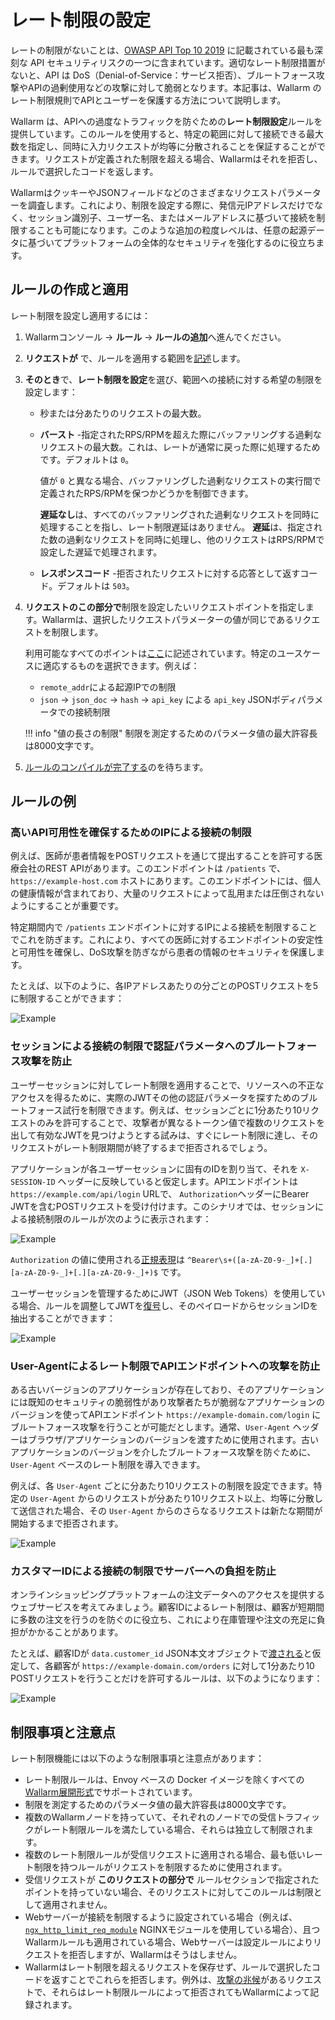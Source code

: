 # レート制限の設定

レートの制限がないことは、[OWASP API Top 10 2019](https://github.com/OWASP/API-Security/blob/master/editions/2019/en/0xa4-lack-of-resources-and-rate-limiting.md) に記載されている最も深刻な API セキュリティリスクの一つに含まれています。適切なレート制限措置がないと、API は DoS（Denial-of-Service：サービス拒否）、ブルートフォース攻撃やAPIの過剰使用などの攻撃に対して脆弱となります。本記事は、Wallarm のレート制限規則でAPIとユーザーを保護する方法について説明します。

Wallarm は、APIへの過度なトラフィックを防ぐための**レート制限設定**ルールを提供しています。このルールを使用すると、特定の範囲に対して接続できる最大数を指定し、同時に入力リクエストが均等に分散されることを保証することができます。リクエストが定義された制限を超える場合、Wallarmはそれを拒否し、ルールで選択したコードを返します。

WallarmはクッキーやJSONフィールドなどのさまざまなリクエストパラメーターを調査します。これにより、制限を設定する際に、発信元IPアドレスだけでなく、セッション識別子、ユーザー名、またはメールアドレスに基づいて接続を制限することも可能になります。このような追加の粒度レベルは、任意の起源データに基づいてプラットフォームの全体的なセキュリティを強化するのに役立ちます。

## ルールの作成と適用

レート制限を設定し適用するには：

1. Wallarmコンソール → **ルール** → **ルールの追加**へ進んでください。
1. **リクエストが** で、ルールを適用する範囲を[記述](rules.md#branch-description)します。
1. **そのとき**で、**レート制限を設定**を選び、範囲への接続に対する希望の制限を設定します：

    * 秒または分あたりのリクエストの最大数。
    * **バースト** -指定されたRPS/RPMを超えた際にバッファリングする過剰なリクエストの最大数。これは、レートが通常に戻った際に処理するためです。デフォルトは `0`。

        値が `0` と異なる場合、バッファリングした過剰なリクエストの実行間で定義されたRPS/RPMを保つかどうかを制御できます。

        **遅延なし**は、すべてのバッファリングされた過剰なリクエストを同時に処理することを指し、レート制限遅延はありません。 **遅延**は、指定された数の過剰なリクエストを同時に処理し、他のリクエストはRPS/RPMで設定した遅延で処理されます。

    * **レスポンスコード** -拒否されたリクエストに対する応答として返すコード。デフォルトは `503`。
1. **リクエストのこの部分で**制限を設定したいリクエストポイントを指定します。Wallarmは、選択したリクエストパラメーターの値が同じであるリクエストを制限します。

    利用可能なすべてのポイントは[ここ](request-processing.md)に記述されています。特定のユースケースに適応するものを選択できます。例えば：
    
    * `remote_addr`による起源IPでの制限
    * `json` → `json_doc` → `hash` → `api_key` による `api_key` JSONボディパラメータでの接続制限

    !!! info "値の長さの制限"
        制限を測定するためのパラメータ値の最大許容長は8000文字です。
1. [ルールのコンパイルが完了する](rules.md)のを待ちます。

## ルールの例

### 高いAPI可用性を確保するためのIPによる接続の制限

例えば、医師が患者情報をPOSTリクエストを通じて提出することを許可する医療会社のREST APIがあります。このエンドポイントは `/patients` で、`https://example-host.com` ホストにあります。このエンドポイントには、個人の健康情報が含まれており、大量のリクエストによって乱用または圧倒されないようにすることが重要です。

特定期間内で `/patients` エンドポイントに対するIPによる接続を制限することでこれを防ぎます。これにより、すべての医師に対するエンドポイントの安定性と可用性を確保し、DoS攻撃を防ぎながら患者の情報のセキュリティを保護します。

たとえば、以下のように、各IPアドレスあたりの分ごとのPOSTリクエストを5に制限することができます：

![Example](../../images/user-guides/rules/rate-limit-by-ip-for-patients.png)

### セッションによる接続の制限で認証パラメータへのブルートフォース攻撃を防止

ユーザーセッションに対してレート制限を適用することで、リソースへの不正なアクセスを得るために、実際のJWTその他の認証パラメータを探すためのブルートフォース試行を制限できます。例えば、セッションごとに1分あたり10リクエストのみを許可することで、攻撃者が異なるトークン値で複数のリクエストを出して有効なJWTを見つけようとする試みは、すぐにレート制限に達し、そのリクエストがレート制限期間が終了するまで拒否されるでしょう。

アプリケーションが各ユーザーセッションに固有のIDを割り当て、それを `X-SESSION-ID` ヘッダーに反映していると仮定します。APIエンドポイントは `https://example.com/api/login` URLで、 `Authorization`ヘッダーにBearer JWTを含むPOSTリクエストを受け付けます。このシナリオでは、セッションによる接続制限のルールが次のように表示されます：

![Example](../../images/user-guides/rules/rate-limit-for-jwt.png)

`Authorization` の値に使用される[正規表現](rules.md#condition-type-regex)は ``^Bearer\s+([a-zA-Z0-9-_]+[.][a-zA-Z0-9-_]+[.][a-zA-Z0-9-_]+)$`` です。

ユーザーセッションを管理するためにJWT（JSON Web Tokens）を使用している場合、ルールを調整してJWTを[復号](request-processing.md#jwt)し、そのペイロードからセッションIDを抽出することができます：

![Example](../../images/user-guides/rules/rate-limit-for-session-in-jwt.png)

### User-Agentによるレート制限でAPIエンドポイントへの攻撃を防止

ある古いバージョンのアプリケーションが存在しており、そのアプリケーションには既知のセキュリティの脆弱性があり攻撃者たちが脆弱なアプリケーションのバージョンを使ってAPIエンドポイント `https://example-domain.com/login` にブルートフォース攻撃を行うことが可能だとします。通常、`User-Agent` ヘッダーはブラウザ/アプリケーションのバージョンを渡すために使用されます。古いアプリケーションのバージョンを介したブルートフォース攻撃を防ぐために、`User-Agent` ベースのレート制限を導入できます。

例えば、各 `User-Agent` ごとに分あたり10リクエストの制限を設定できます。特定の `User-Agent` からのリクエストが分あたり10リクエスト以上、均等に分散して送信された場合、その `User-Agent` からのさらなるリクエストは新たな期間が開始するまで拒否されます。

![Example](../../images/user-guides/rules/rate-limit-by-user-agent.png)

### カスタマーIDによる接続の制限でサーバーへの負担を防止

オンラインショッピングプラットフォームの注文データへのアクセスを提供するウェブサービスを考えてみましょう。顧客IDによるレート制限は、顧客が短期間に多数の注文を行うのを防ぐのに役立ち、これにより在庫管理や注文の充足に負担がかかることがあります。

たとえば、顧客IDが `data.customer_id` JSON本文オブジェクトで[渡される](request-processing.md#json_doc)と仮定して、各顧客が `https://example-domain.com/orders` に対して1分あたり10 POSTリクエストを行うことだけを許可するルールは、以下のようになります：

![Example](../../images/user-guides/rules/rate-limit-by-customer-id.png)

## 制限事項と注意点

レート制限機能には以下のような制限事項と注意点があります：

* レート制限ルールは、Envoy ベースの Docker イメージを除くすべての [Wallarm展開形式](../../installation/supported-deployment-options.md)でサポートされています。
* 制限を測定するためのパラメータ値の最大許容長は8000文字です。
* 複数のWallarmノードを持っていて、それぞれのノードでの受信トラフィックがレート制限ルールを満たしている場合、それらは独立して制限されます。
* 複数のレート制限ルールが受信リクエストに適用される場合、最も低いレート制限を持つルールがリクエストを制限するために使用されます。
* 受信リクエストが **このリクエストの部分で** ルールセクションで指定されたポイントを持っていない場合、そのリクエストに対してこのルールは制限として適用されません。
* Webサーバーが接続を制限するように設定されている場合（例えば、 [`ngx_http_limit_req_module`](http://nginx.org/en/docs/http/ngx_http_limit_req_module.html) NGINXモジュールを使用している場合）、且つWallarmルールも適用されている場合、Webサーバーは設定ルールによりリクエストを拒否しますが、Wallarmはそうはしません。
* Wallarmはレート制限を超えるリクエストを保存せず、ルールで選択したコードを返すことでこれらを拒否します。例外は、[攻撃の兆候](../../about-wallarm/protecting-against-attacks.md)があるリクエストで、それらはレート制限ルールによって拒否されてもWallarmによって記録されます。
